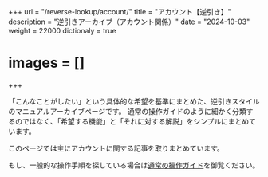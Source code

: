 +++
url = "/reverse-lookup/account/"
title = "アカウント【逆引き】"
description = "逆引きアーカイブ（アカウント関係）"
date = "2024-10-03"
weight = 22000
dictionaly = true
# images = []
+++

「こんなことがしたい」という具体的な希望を基準にまとめた、逆引きスタイルのマニュアルアーカイブページです。
通常の操作ガイドのように細かく分類するのではなく、「希望する機能」と「それに対する解説」をシンプルにまとめています。

このページでは主にアカウントに関する記事を取りまとめています。

もし、一般的な操作手順を探している場合は[通常の操作ガイド](/docs/manual/account/signin/)を御覧ください。
